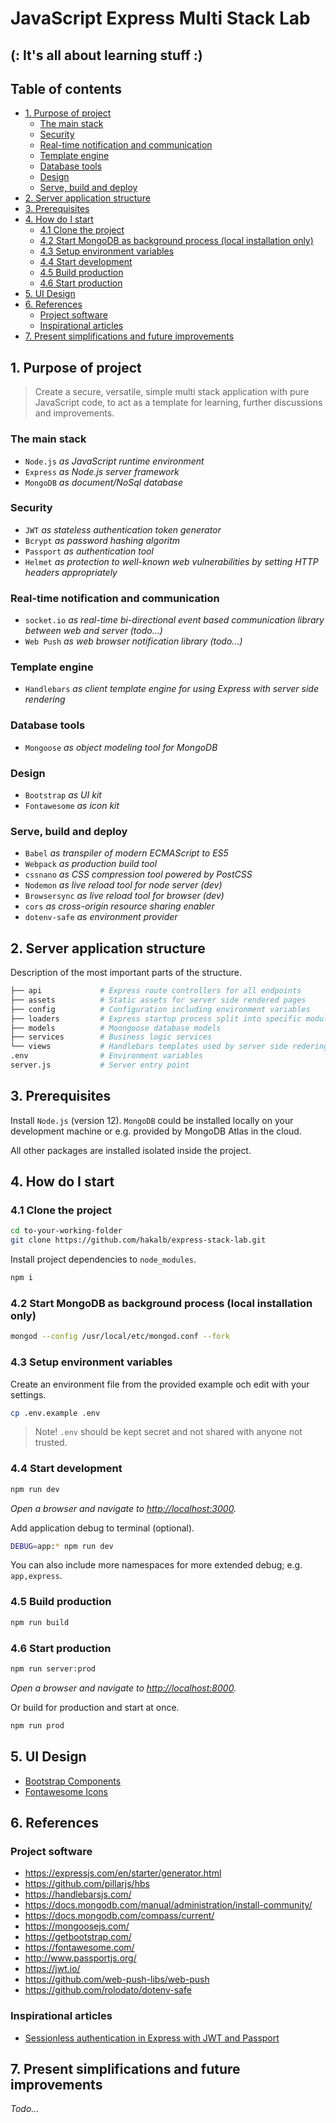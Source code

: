 # JavaScript Express Multi Stack Lab <!-- omit in toc -->

## (: It's all about learning stuff :) <!-- omit in toc -->

## Table of contents <!-- omit in toc -->

- [1. Purpose of project](#1-purpose-of-project)
  - [The main stack](#the-main-stack)
  - [Security](#security)
  - [Real-time notification and communication](#real-time-notification-and-communication)
  - [Template engine](#template-engine)
  - [Database tools](#database-tools)
  - [Design](#design)
  - [Serve, build and deploy](#serve-build-and-deploy)
- [2. Server application structure](#2-server-application-structure)
- [3. Prerequisites](#3-prerequisites)
- [4. How do I start](#4-how-do-i-start)
  - [4.1 Clone the project](#41-clone-the-project)
  - [4.2 Start MongoDB as background process (local installation only)](#42-start-mongodb-as-background-process-local-installation-only)
  - [4.3 Setup environment variables](#43-setup-environment-variables)
  - [4.4 Start development](#44-start-development)
  - [4.5 Build production](#45-build-production)
  - [4.6 Start production](#46-start-production)
- [5. UI Design](#5-ui-design)
- [6. References](#6-references)
  - [Project software](#project-software)
  - [Inspirational articles](#inspirational-articles)
- [7. Present simplifications and future improvements](#7-present-simplifications-and-future-improvements)

## 1. Purpose of project

> Create a secure, versatile, simple multi stack application with pure JavaScript code, to act as a template for learning, further discussions and improvements.

### The main stack

- `Node.js` _as JavaScript runtime environment_
- `Express` _as Node.js server framework_
- `MongoDB` _as document/NoSql database_

### Security

- `JWT` _as stateless authentication token generator_
- `Bcrypt` _as password hashing algoritm_
- `Passport` _as authentication tool_
- `Helmet` _as protection to well-known web vulnerabilities by setting HTTP headers appropriately_

### Real-time notification and communication

- `socket.io` _as real-time bi-directional event based communication library between web and server (todo...)_
- `Web Push` _as web browser notification library (todo...)_

### Template engine

- `Handlebars` _as client template engine for using Express with server side rendering_

### Database tools

- `Mongoose` _as object modeling tool for MongoDB_

### Design

- `Bootstrap` _as UI kit_
- `Fontawesome` _as icon kit_

### Serve, build and deploy

- `Babel` _as transpiler of modern ECMAScript to ES5_
- `Webpack` _as production build tool_
- `cssnano` _as CSS compression tool powered by PostCSS_
- `Nodemon` _as live reload tool for node server (dev)_
- `Browsersync` _as live reload tool for browser (dev)_
- `cors` _as cross-origin resource sharing enabler_
- `dotenv-safe` _as environment provider_
  
## 2. Server application structure

Description of the most important parts of the structure.

```bash
├── api             # Express route controllers for all endpoints
├── assets          # Static assets for server side rendered pages
├── config          # Configuration including environment variables
├── loaders         # Express startup process split into specific modules
├── models          # Moongoose database models
├── services        # Business logic services
└── views           # Handlebars templates used by server side redering
.env                # Environment variables
server.js           # Server entry point
```

## 3. Prerequisites

Install `Node.js` (version 12). `MongoDB` could be installed locally on your development machine or e.g. provided by MongoDB Atlas in the cloud.

All other packages are installed isolated inside the project.

## 4. How do I start

### 4.1 Clone the project

```bash
cd to-your-working-folder
git clone https://github.com/hakalb/express-stack-lab.git
```

Install project dependencies to `node_modules`.

```bash
npm i
```

### 4.2 Start MongoDB as background process (local installation only)

```bash
mongod --config /usr/local/etc/mongod.conf --fork
```

### 4.3 Setup environment variables

Create an environment file from the provided example och edit with your settings.

```bash
cp .env.example .env
```

> Note! `.env` should be kept secret and not shared with anyone not trusted.

### 4.4 Start development

```bash
npm run dev
```

_Open a browser and navigate to <http://localhost:3000>._

Add application debug to terminal (optional).

```bash
DEBUG=app:* npm run dev
```

You can also include more namespaces for more extended debug; e.g. `app,express`.

### 4.5 Build production

```bash
npm run build
```

### 4.6 Start production

```bash
npm run server:prod
```

_Open a browser and navigate to <http://localhost:8000>._

Or build for production and start at once.

```bash
npm run prod
```

## 5. UI Design

- [Bootstrap Components](https://getbootstrap.com/docs/4.4/components)
- [Fontawesome Icons](https://fontawesome.com/icons?d=gallery)

## 6. References

### Project software

- <https://expressjs.com/en/starter/generator.html>
- <https://github.com/pillarjs/hbs>
- <https://handlebarsjs.com/>
- <https://docs.mongodb.com/manual/administration/install-community/>
- <https://docs.mongodb.com/compass/current/>
- <https://mongoosejs.com/>
- <https://getbootstrap.com/>
- <https://fontawesome.com/>
- <http://www.passportjs.org/>
- <https://jwt.io/>
- <https://github.com/web-push-libs/web-push>
- <https://github.com/rolodato/dotenv-safe>

### Inspirational articles

- [Sessionless authentication in Express with JWT and Passport](https://blog.usejournal.com/sessionless-authentication-withe-jwts-with-node-express-passport-js-69b059e4b22c)

## 7. Present simplifications and future improvements

_Todo..._

